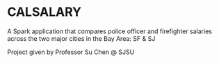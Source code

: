 # CALSALARY
A Spark application that compares police officer and firefighter salaries across the two major cities in the Bay Area: SF &amp; SJ

Project given by Professor Su Chen @ SJSU
